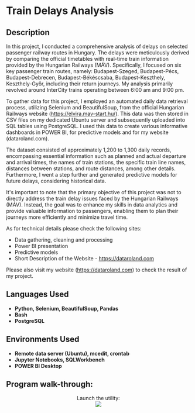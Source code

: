 <h1>Train Delays Analysis</h1>

 

<h2>Description</h2>
In this project, I conducted a comprehensive analysis of delays on selected passenger railway routes in Hungary. The delays were meticulously derived by comparing the official timetables with real-time train information provided by the Hungarian Railways (MÁV). Specifically, I focused on six key passenger train routes, namely: Budapest-Szeged, Budapest-Pécs, Budapest-Debrecen, Budapest-Békéscsaba, Budapest-Keszthely, Keszthely-Győr, including their return journeys. My analysis primarily revolved around InterCity trains operating between 6:00 am and 9:00 pm.

To gather data for this project, I employed an automated daily data retrieval process, utilizing Selenium and BeautifulSoup, from the official Hungarian Railways website (https://elvira.mav-start.hu/). This data was then stored in CSV files on my dedicated Ubuntu server and subsequently uploaded into SQL tables using PostgreSQL. I used this data to create various informative dashboards in POWER BI, for predictive models and for my website (dataroland.com).

The dataset consisted of approximately 1,200 to 1,300 daily records, encompassing essential information such as planned and actual departure and arrival times, the names of train stations, the specific train line names, distances between stations, and route distances, among other details. Furthermore, I went a step further and generated predictive models for future delays, considering historical data.

It's important to note that the primary objective of this project was not to directly address the train delay issues faced by the Hungarian Railways (MÁV). Instead, the goal was to enhance my skills in data analytics and provide valuable information to passengers, enabling them to plan their journeys more efficiently and minimize travel time. 

As for technical details please check the following sites:
 - Data gathering, cleaning and processing
 - Power BI presentation
 - Predictive models
 - Short Description of the Website - https://dataroland.com

Please also visit my website (https://dataroland.com) to check the result of my project.
<br />


<h2>Languages Used</h2>

- <b>Python, Selenium, BeautifulSoup, Pandas</b>
- <b>Bash</b>
- <b>PostgreSQL</b>


<h2>Environments Used </h2>

- <b>Remote data server (Ubuntu), mcedit, crontab</b>
- <b>Jupyter Notebooks, SQLWorkbench</b>
- <b>POWER BI Desktop</b>

<h2>Program walk-through:</h2>

<p align="center">
Launch the utility: <br/>
<img src="https://dataroland.com/technical-summary"/>
<br />
</p>

<!--
 ```diff
- text in red
+ text in green
! text in orange
# text in gray
@@ text in purple (and bold)@@
```
--!>
